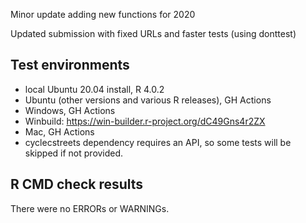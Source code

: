 Minor update adding new functions for 2020

Updated submission with fixed URLs and faster tests (using donttest)

## Test environments
* local Ubuntu 20.04 install, R 4.0.2
* Ubuntu (other versions and various R releases), GH Actions
* Windows, GH Actions
* Winbuild: https://win-builder.r-project.org/dC49Gns4r2ZX
* Mac, GH Actions
* cyclecstreets dependency requires an API, so some tests will be skipped if not provided.

## R CMD check results
There were no ERRORs or WARNINGs. 
